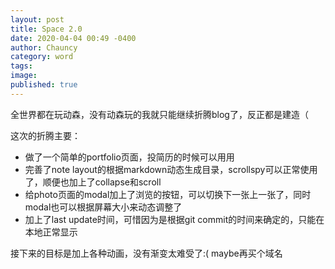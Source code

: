 ```yaml
---
layout: post
title: Space 2.0
date: 2020-04-04 00:49 -0400
author: Chauncy
category: word
tags: 
image: 
published: true
---
```


全世界都在玩动森，没有动森玩的我就只能继续折腾blog了，反正都是建造（

这次的折腾主要：
- 做了一个简单的portfolio页面，投简历的时候可以用用  
- 完善了note layout的根据markdown动态生成目录，scrollspy可以正常使用了，顺便也加上了collapse和scroll
- 给photo页面的modal加上了浏览的按钮，可以切换下一张上一张了，同时modal也可以根据屏幕大小来动态调整了
- 加上了last update时间，可惜因为是根据git commit的时间来确定的，只能在本地正常显示

接下来的目标是加上各种动画，没有渐变太难受了:(  <hide class="px-3">maybe再买个域名</hide>

<span id="typed"></span>

<script src="/assets/js/typed.min.js"></script>
<script>
  new Typed('#typed', {
    strings: ['还发现了一个好玩的js library，叫做typed.js，用来实现打字的效果，^2000 就像这样。'],
    typeSpeed: 60,
    startDelay: 5000,
  });
</script>

